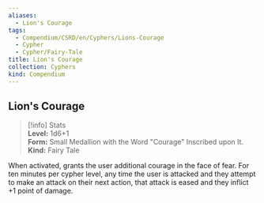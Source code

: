 ```yaml
---
aliases:
  - Lion's Courage
tags:
  - Compendium/CSRD/en/Cyphers/Lions-Courage
  - Cypher
  - Cypher/Fairy-Tale
title: Lion's Courage
collection: Cyphers
kind: Compendium
---
```

## Lion's Courage  
>[!info] Stats  
> **Level:** 1d6+1  
> **Form:** Small Medallion with the Word "Courage" Inscribed upon It.  
> **Kind:** Fairy Tale
  
When activated, grants the user additional courage in the face of fear. For ten minutes per cypher level, any time the user is attacked and they attempt to make an attack on their next action, that attack is eased and they inflict +1 point of damage.